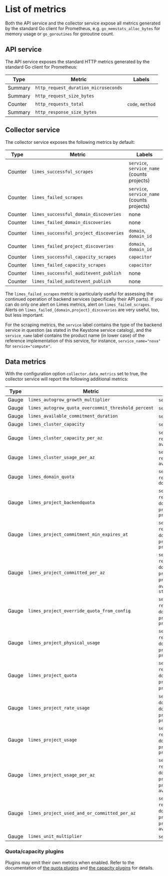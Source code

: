 # List of metrics

Both the API service and the collector service expose all metrics generated by the standard Go client for Prometheus,
e.g. `go_memstats_alloc_bytes` for memory usage or `go_goroutines` for goroutine count.

## API service

The API service exposes the standard HTTP metrics generated by the standard Go client for Prometheus:

| Type | Metric | Labels |
| --- | --- | --- |
| Summary | `http_request_duration_microseconds` |
| Summary | `http_request_size_bytes` |
| Counter | `http_requests_total` | `code`, `method` |
| Summary | `http_response_size_bytes` |

## Collector service

The collector service exposes the following metrics by default:

| Type | Metric | Labels |
| --- | --- | --- |
| Counter | `limes_successful_scrapes` | `service`, `service_name` (counts projects) |
| Counter | `limes_failed_scrapes` | `service`, `service_name` (counts projects) |
| Counter | `limes_successful_domain_discoveries` | none |
| Counter | `limes_failed_domain_discoveries` | none |
| Counter | `limes_successful_project_discoveries` | `domain`, `domain_id` |
| Counter | `limes_failed_project_discoveries` | `domain`, `domain_id` |
| Counter | `limes_successful_capacity_scrapes` | `capacitor` |
| Counter | `limes_failed_capacity_scrapes` | `capacitor` |
| Counter | `limes_successful_auditevent_publish` | none |
| Counter | `limes_failed_auditevent_publish` | none |

The `limes_failed_scrapes` metric is particularly useful for assessing the continued operation of backend services
(specifically their API parts). If you can do only one alert on Limes metrics, alert on `limes_failed_scrapes`.
Alerts on `limes_failed_{domain,project}_discoveries` are very useful, too, but less important.

For the scraping metrics, the `service` label contains the type of the backend service in question (as stated in the Keystone
service catalog), and the `service_name` label contains the product name (in lower case) of the reference implementation
of this service, for instance, `service_name="nova"` for `service="compute"`.

## Data metrics

With the configuration option `collector.data_metrics` set to true, the collector service will report the following
additional metrics:

| Type | Metric | Labels |
| --- | --- | --- |
| Gauge | `limes_autogrow_growth_multiplier` | `service`, `resource` |
| Gauge | `limes_autogrow_quota_overcommit_threshold_percent` | `service`, `resource` |
| Gauge | `limes_available_commitment_duration` | `service`, `resource` |
| Gauge | `limes_cluster_capacity` | `service`, `resource` |
| Gauge | `limes_cluster_capacity_per_az` | `service`, `resource`, `availabilityZone` |
| Gauge | `limes_cluster_usage_per_az` | `service`, `resource`, `availabilityZone` |
| Gauge | `limes_domain_quota` | `service`, `resource`, `domain`, `domain_id` |
| Gauge | `limes_project_backendquota` | `service`, `resource`, `domain`, `domain_id`, `project`, `project_id` |
| Gauge | `limes_project_commitment_min_expires_at` | `service`, `resource`, `domain`, `domain_id`, `project`, `project_id` |
| Gauge | `limes_project_committed_per_az` | `service`, `resource`, `domain`, `domain_id`, `project`, `project_id`, `availabilityZone`, `state` |
| Gauge | `limes_project_override_quota_from_config` | `service`, `resource`, `domain`, `domain_id`, `project`, `project_id` |
| Gauge | `limes_project_physical_usage` | `service`, `resource`, `domain`, `domain_id`, `project`, `project_id` |
| Gauge | `limes_project_quota` | `service`, `resource`, `domain`, `domain_id`, `project`, `project_id`, |
| Gauge | `limes_project_rate_usage` | `service`, `rate`, `domain`, `domain_id`, `project`, `project_id` |
| Gauge | `limes_project_usage` | `service`, `resource`, `domain`, `domain_id`, `project`, `project_id` |
| Gauge | `limes_project_usage_per_az` | `service`, `resource`, `domain`, `domain_id`, `project`, `project_id`, `availabilityZone` |
| Gauge | `limes_project_used_and_or_committed_per_az` | `service`, `resource`, `domain`, `domain_id`, `project`, `project_id`, `availabilityZone` |
| Gauge | `limes_unit_multiplier` | `service`, `resource` |

### Quota/capacity plugins

Plugins may emit their own metrics when enabled. Refer to the documentation of [the quota
plugins](config.md#supported-service-types) and [the capacity plugins](config.md#available-capacity-plugins) for
details.
